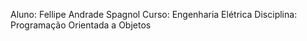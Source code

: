 Aluno: Fellipe Andrade Spagnol
Curso: Engenharia Elétrica
Disciplina: Programação Orientada a Objetos
